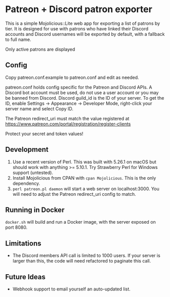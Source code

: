# Patreon + Discord patron exporter

This is a simple Mojolicious::Lite web app for exporting a list of patrons by tier. It is designed for use with patrons who have linked
their Discord accounts and Discord usernames will be exported by default, with a fallback to full name.

Only active patrons are displayed

## Config

Copy patreon.conf.example to patreon.conf and edit as needed.

patreon.conf holds config specific for the Patreon and Discord APIs. A Discord bot account must be used, do not use a user account or you may be banned from Discord. Discord guild_id is the ID of your server. To get the ID, enable Settings -> Appearance -> Developer Mode, right-click your server name and select Copy ID.

The Patreon redirect_uri must match the value registered at https://www.patreon.com/portal/registration/register-clients

Protect your secret and token values!

## Development

1. Use a recent version of Perl. This was built with 5.26.1 on macOS but should work with anything >= 5.10.1. Try Strawberry Perl for Windows support (untested).
2. Install Mojolicious from CPAN with `cpan Mojolicious`. This is the only dependency.
3. `perl patreon.pl daemon` will start a web server on localhost:3000. You will need to adjust the Patreon redirect_uri config to match.

## Running in Docker

`docker.sh` will build and run a Docker image, with the server exposed on port 8080.

## Limitations

* The Discord members API call is limited to 1000 users. If your server is larger than this, the code will need refactored to paginate this call.

## Future Ideas

* Webhook support to email yourself an auto-updated list.
